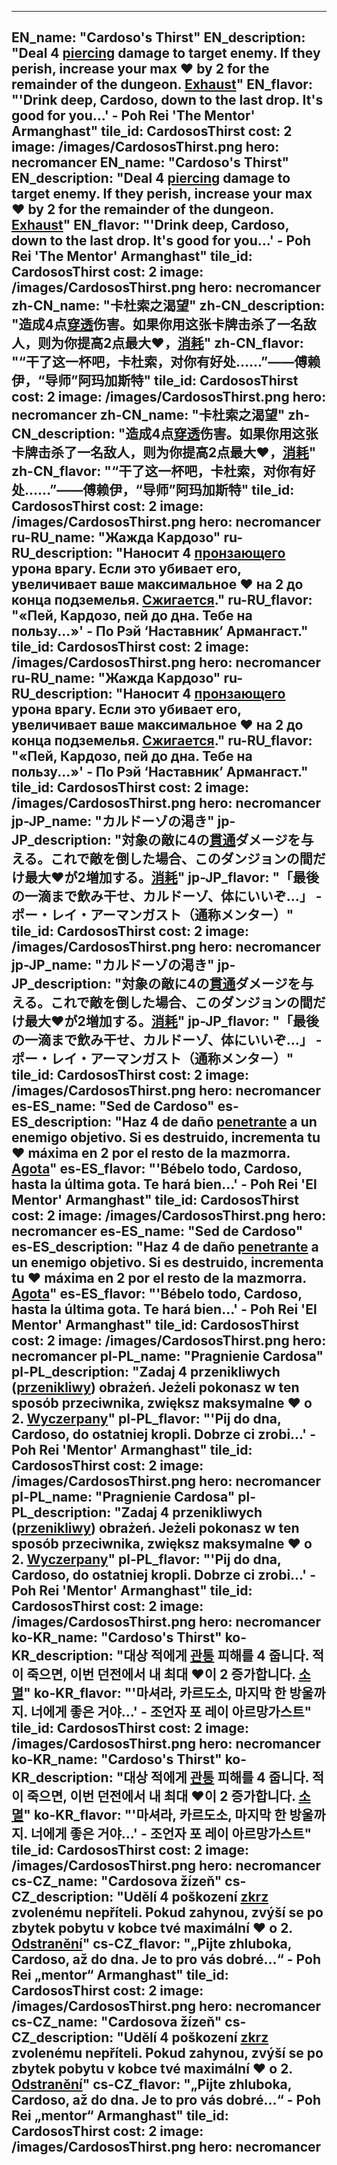 ---

EN_name: "Cardoso's Thirst"
EN_description: "Deal 4 <u>piercing</u> damage to target enemy. If they perish, increase your max ❤️ by 2 for the remainder of the dungeon. <u>Exhaust</u>"
EN_flavor: "'Drink deep, Cardoso, down to the last drop. It's good for you...' - Poh Rei 'The Mentor' Armanghast"
tile_id: CardososThirst
cost: 2
image: /images/CardososThirst.png
hero: necromancer
EN_name: "Cardoso's Thirst"
EN_description: "Deal 4 <u>piercing</u> damage to target enemy. If they perish, increase your max ❤️ by 2 for the remainder of the dungeon. <u>Exhaust</u>"
EN_flavor: "'Drink deep, Cardoso, down to the last drop. It's good for you...' - Poh Rei 'The Mentor' Armanghast"
tile_id: CardososThirst
cost: 2
image: /images/CardososThirst.png
hero: necromancer
zh-CN_name: "卡杜索之渴望"
zh-CN_description: "造成4点<u>穿透</u>伤害。如果你用这张卡牌击杀了一名敌人，则为你提高2点最大❤️，<u>消耗</u>"
zh-CN_flavor: "“干了这一杯吧，卡杜索，对你有好处……”——傅赖伊，“导师”阿玛加斯特"
tile_id: CardososThirst
cost: 2
image: /images/CardososThirst.png
hero: necromancer
zh-CN_name: "卡杜索之渴望"
zh-CN_description: "造成4点<u>穿透</u>伤害。如果你用这张卡牌击杀了一名敌人，则为你提高2点最大❤️，<u>消耗</u>"
zh-CN_flavor: "“干了这一杯吧，卡杜索，对你有好处……”——傅赖伊，“导师”阿玛加斯特"
tile_id: CardososThirst
cost: 2
image: /images/CardososThirst.png
hero: necromancer
ru-RU_name: "Жажда Кардозо"
ru-RU_description: "Наносит 4 <u>пронзающего</u> урона врагу. Если это убивает его, увеличивает ваше максимальное ❤️ на 2 до конца подземелья. <u>Сжигается</u>."
ru-RU_flavor: "«Пей, Кардозо, пей до дна. Тебе на пользу...»' - По Рэй ‘Наставник’ Армангаст."
tile_id: CardososThirst
cost: 2
image: /images/CardososThirst.png
hero: necromancer
ru-RU_name: "Жажда Кардозо"
ru-RU_description: "Наносит 4 <u>пронзающего</u> урона врагу. Если это убивает его, увеличивает ваше максимальное ❤️ на 2 до конца подземелья. <u>Сжигается</u>."
ru-RU_flavor: "«Пей, Кардозо, пей до дна. Тебе на пользу...»' - По Рэй ‘Наставник’ Армангаст."
tile_id: CardososThirst
cost: 2
image: /images/CardososThirst.png
hero: necromancer
jp-JP_name: "カルドーゾの渇き"
jp-JP_description: "対象の敵に4の<u>貫通</u>ダメージを与える。これで敵を倒した場合、このダンジョンの間だけ最大❤️が2増加する。<u>消耗</u>"
jp-JP_flavor: "「最後の一滴まで飲み干せ、カルドーゾ、体にいいぞ…」 - ポー・レイ・アーマンガスト（通称メンター）"
tile_id: CardososThirst
cost: 2
image: /images/CardososThirst.png
hero: necromancer
jp-JP_name: "カルドーゾの渇き"
jp-JP_description: "対象の敵に4の<u>貫通</u>ダメージを与える。これで敵を倒した場合、このダンジョンの間だけ最大❤️が2増加する。<u>消耗</u>"
jp-JP_flavor: "「最後の一滴まで飲み干せ、カルドーゾ、体にいいぞ…」 - ポー・レイ・アーマンガスト（通称メンター）"
tile_id: CardososThirst
cost: 2
image: /images/CardososThirst.png
hero: necromancer
es-ES_name: "Sed de Cardoso"
es-ES_description: "Haz 4 de daño <u>penetrante</u> a un enemigo objetivo. Si es destruido, incrementa tu ❤️ máxima en 2 por el resto de la mazmorra. <u>Agota</u>"
es-ES_flavor: "'Bébelo todo, Cardoso, hasta la última gota. Te hará bien...' - Poh Rei 'El Mentor' Armanghast"
tile_id: CardososThirst
cost: 2
image: /images/CardososThirst.png
hero: necromancer
es-ES_name: "Sed de Cardoso"
es-ES_description: "Haz 4 de daño <u>penetrante</u> a un enemigo objetivo. Si es destruido, incrementa tu ❤️ máxima en 2 por el resto de la mazmorra. <u>Agota</u>"
es-ES_flavor: "'Bébelo todo, Cardoso, hasta la última gota. Te hará bien...' - Poh Rei 'El Mentor' Armanghast"
tile_id: CardososThirst
cost: 2
image: /images/CardososThirst.png
hero: necromancer
pl-PL_name: "Pragnienie Cardosa"
pl-PL_description: "Zadaj 4 przenikliwych (<u>przenikliwy</u>) obrażeń. Jeżeli pokonasz w ten sposób przeciwnika, zwiększ maksymalne ❤️ o 2. <u>Wyczerpany</u>"
pl-PL_flavor: "'Pij do dna, Cardoso, do ostatniej kropli. Dobrze ci zrobi...' - Poh Rei 'Mentor' Armanghast"
tile_id: CardososThirst
cost: 2
image: /images/CardososThirst.png
hero: necromancer
pl-PL_name: "Pragnienie Cardosa"
pl-PL_description: "Zadaj 4 przenikliwych (<u>przenikliwy</u>) obrażeń. Jeżeli pokonasz w ten sposób przeciwnika, zwiększ maksymalne ❤️ o 2. <u>Wyczerpany</u>"
pl-PL_flavor: "'Pij do dna, Cardoso, do ostatniej kropli. Dobrze ci zrobi...' - Poh Rei 'Mentor' Armanghast"
tile_id: CardososThirst
cost: 2
image: /images/CardososThirst.png
hero: necromancer
ko-KR_name: "Cardoso's Thirst"
ko-KR_description: "대상 적에게 <u>관통</u> 피해를 4 줍니다. 적이 죽으면, 이번 던전에서 내 최대 ❤️이 2 증가합니다. <u>소멸</u>"
ko-KR_flavor: "'마셔라, 카르도소, 마지막 한 방울까지. 너에게 좋은 거야...' - 조언자 포 레이 아르망가스트"
tile_id: CardososThirst
cost: 2
image: /images/CardososThirst.png
hero: necromancer
ko-KR_name: "Cardoso's Thirst"
ko-KR_description: "대상 적에게 <u>관통</u> 피해를 4 줍니다. 적이 죽으면, 이번 던전에서 내 최대 ❤️이 2 증가합니다. <u>소멸</u>"
ko-KR_flavor: "'마셔라, 카르도소, 마지막 한 방울까지. 너에게 좋은 거야...' - 조언자 포 레이 아르망가스트"
tile_id: CardososThirst
cost: 2
image: /images/CardososThirst.png
hero: necromancer
cs-CZ_name: "Cardosova žízeň"
cs-CZ_description: "Udělí 4 poškození <u>zkrz</u> zvolenému nepříteli. Pokud zahynou, zvýší se po zbytek pobytu v kobce tvé maximální ❤️ o 2. <u>Odstranění</u>"
cs-CZ_flavor: "„Pijte zhluboka, Cardoso, až do dna. Je to pro vás dobré...“ - Poh Rei „mentor“ Armanghast"
tile_id: CardososThirst
cost: 2
image: /images/CardososThirst.png
hero: necromancer
cs-CZ_name: "Cardosova žízeň"
cs-CZ_description: "Udělí 4 poškození <u>zkrz</u> zvolenému nepříteli. Pokud zahynou, zvýší se po zbytek pobytu v kobce tvé maximální ❤️ o 2. <u>Odstranění</u>"
cs-CZ_flavor: "„Pijte zhluboka, Cardoso, až do dna. Je to pro vás dobré...“ - Poh Rei „mentor“ Armanghast"
tile_id: CardososThirst
cost: 2
image: /images/CardososThirst.png
hero: necromancer
---